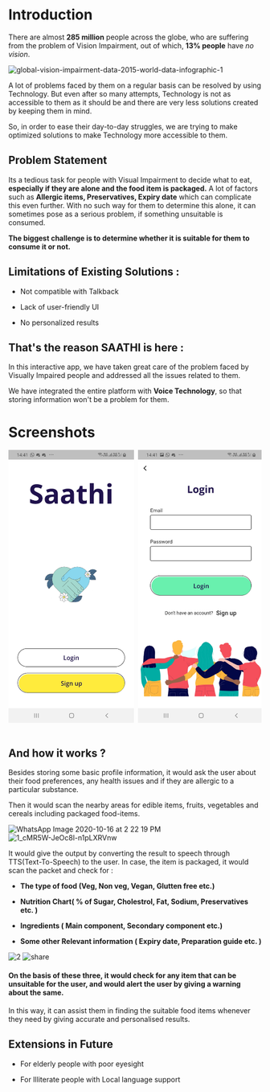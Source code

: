 # Introduction

There are almost **285 million** people across the globe, who are suffering from the problem of Vision Impairment, out of which, **13% people** have *no vision*. 

![global-vision-impairment-data-2015-world-data-infographic-1](https://user-images.githubusercontent.com/56873389/96234542-33f41c80-0fb7-11eb-890d-c86097c38ab4.jpg)

A lot of problems faced by them on a regular basis can be resolved by using Technology. But even after so many attempts, Technology is not as accessible to them as it should be and there are very less solutions created by keeping them in mind. 

So, in order to ease their day-to-day struggles, we are trying to make optimized solutions to make Technology more accessible to them.

## Problem Statement

Its a tedious task for people with Visual Impairment to decide what to eat, **especially if they are alone and the food item is packaged.**
A lot of factors such as **Allergic items, Preservatives, Expiry date** which can complicate this even further. With no such way for them to determine this alone, it can sometimes pose as a serious problem, if something unsuitable is consumed.

**The biggest challenge is to determine whether it is suitable for them to consume it or not.**

## Limitations of Existing Solutions :

+ Not compatible with Talkback

+ Lack of user-friendly UI

+ No personalized results

## That's the reason SAATHI is here :

In this interactive app, we have taken great care of the problem faced by Visually Impaired people and addressed all the issues related to them. 

We have integrated the entire platform with **Voice Technology**, so that storing information won't be a problem for them.

# Screenshots
<pre>
<img src="./Screenshots/1.jpg" width="250"> <img src="./Screenshots/2.jpg" width="250"> <img src="./Screenshots/3.jpg" width="250"> <img src="./Screenshots/4.jpg" width="250"> <img src="./Screenshots/5.jpg" width="250">

</pre>
## And how it works ?

Besides storing some basic profile information, it would ask the user about their food preferences, any health issues and if they are allergic to a particular substance.

Then it would scan the nearby areas for edible items, fruits, vegetables and cereals including packaged food-items. 

![WhatsApp Image 2020-10-16 at 2 22 19 PM](https://user-images.githubusercontent.com/56873389/96239570-833d4b80-0fbd-11eb-904a-0987b3c87fa3.jpeg)
![1_cMR5W-JeOc8l-n1pLXRVnw](https://user-images.githubusercontent.com/56873389/96240427-86850700-0fbe-11eb-9681-c7dbc1f30575.gif)


It would give the output by converting the result to speech through TTS(Text-To-Speech) to the user. 
In case, the item is packaged, it would scan the packet and check for :

+ **The type of food (Veg, Non veg, Vegan, Glutten free etc.)**

+ **Nutrition Chart( % of Sugar, Cholestrol, Fat, Sodium, Preservatives etc. )**

+ **Ingredients ( Main component, Secondary component etc.)**

+ **Some other Relevant information ( Expiry date, Preparation guide etc. )**


![2](https://user-images.githubusercontent.com/56873389/96240912-19be3c80-0fbf-11eb-9868-d835904a7551.jpg)
![share](https://user-images.githubusercontent.com/56873389/96240917-1aef6980-0fbf-11eb-8e41-3e926478fd38.jpg)

<h4>On the basis of these three, it would check for any item that can be unsuitable for the user, and would alert the user by giving a warning about the same.</h4>

In this way, it can assist them in finding the suitable food items whenever they need by giving accurate and personalised results.

## Extensions in Future

+  For elderly people with poor eyesight

+  For Illiterate people with Local language support
